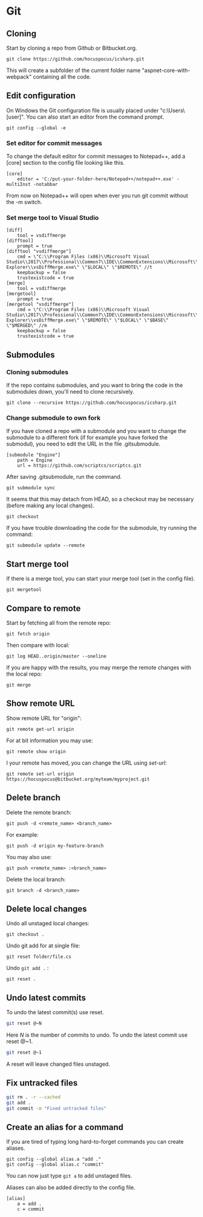 # Git

## Cloning

Start by cloning a repo from Github or Bitbucket.org.

```text
git clone https://github.com/hocuspocus/icsharp.git
```

This will create a subfolder of the current folder name "aspnet-core-with-webpack" containing all the code.

## Edit configuration

On Windows the Git configuration file is usually placed under "c:\Users\\[user\]". You can also start an editor from the command prompt.

```text
git config --global -e
```

### Set editor for commit messages

To change the default editor for commit messages to Notepad++, add a \[core\] section to the config file looking like this.

```text
[core]
    editor = 'C:/put-your-folder-here/Notepad++/notepad++.exe' -multiInst -notabbar
```

From now on Notepad++ will open when ever you run git commit without the -m switch.

### Set merge tool to Visual Studio

```text
[diff]
    tool = vsdiffmerge
[difftool]
    prompt = true
[difftool "vsdiffmerge"]
    cmd = \"C:\\Program Files (x86)\\Microsoft Visual Studio\\2017\\Professional\\Common7\\IDE\\CommonExtensions\\Microsoft\\TeamFoundation\\Team Explorer\\vsDiffMerge.exe\" \"$LOCAL\" \"$REMOTE\" //t
    keepbackup = false
    trustexistcode = true
[merge]
    tool = vsdiffmerge
[mergetool]
    prompt = true
[mergetool "vsdiffmerge"]
    cmd = \"C:\\Program Files (x86)\\Microsoft Visual Studio\\2017\\Professional\\Common7\\IDE\\CommonExtensions\\Microsoft\\TeamFoundation\\Team Explorer\\vsDiffMerge.exe\" \"$REMOTE\" \"$LOCAL\" \"$BASE\" \"$MERGED\" //m
    keepbackup = false
    trustexistcode = true
```

## Submodules

### Cloning submodules

If the repo contains submodules, and you want to bring the code in the submodules down, you'll need to clone recursively.

```text
git clone --recursive https://github.com/hocuspocus/icsharp.git
```

### Change submodule to own fork

If you have cloned a repo with a submodule and you want to change the submodule to a different fork \(if for example you have forked the submodul\), you need to edit the URL in the file .gitsubmodule.

```text
[submodule "Engine"]
    path = Engine
    url = https://github.com/scriptcs/scriptcs.git
```

After saving .gitsubmodule, run the command.

```text
git submodule sync
```

It seems that this may detach from HEAD, so a checkout may be necessary \(before making any local changes\).

```text
git checkout
```

If you have trouble downloading the code for the submodule, try running the command:

```text
git submodule update --remote
```

## Start merge tool

If there is a merge tool, you can start your merge tool \(set in the config file\).

```text
git mergetool
```

## Compare to remote

Start by fetching all from the remote repo:

```text
git fetch origin
```

Then compare with local:

```text
git log HEAD..origin/master --oneline
```

If you are happy with the results, you may merge the remote changes with the local repo:

```text
git merge
```

## Show remote URL

Show remote URL for "origin":

```text
git remote get-url origin
```

For at bit information you may use:

```text
git remote show origin
```

I your remote has moved, you can change the URL using _set-url_:

```text
git remote set-url origin https://hocuspocus@bitbucket.org/myteam/myproject.git
```

## Delete branch

Delete the remote branch:

```text
git push -d <remote_name> <branch_name>
```

For example:

```text
git push -d origin my-feature-branch
```

You may also use:

```text
git push <remote_name> :<branch_name>
```

Delete the local branch:

```text
git branch -d <branch_name>
```

## Delete local changes

Undo all unstaged local changes:

```text
git checkout .
```

Undo git add for at single file:

```text
git reset folder/file.cs
```

Undo `git add .` :

```text
git reset .
```

## Undo latest commits

To undo the latest commit\(s\) use reset.

```bash
git reset @~N
```

Here _N_ is the number of commits to undo.  To undo the latest commit use reset @~1.

```bash
git reset @~1
```

A reset will leave changed files unstaged.

## Fix untracked files

```bash
git rm . -r --cached
git add .
git commit -m "Fixed untracked files"
```

## Create an alias for a command

If you are tired of typing long hard-to-forget commands you can create aliases.

```text
git config --global alias.a "add ."
git config --global alias.c "commit"
```

You can now just type `git a` to add unstaged files.

Aliases can also be added directly to the config file.

```text
[alias]
    a = add .
    c = commit
```

